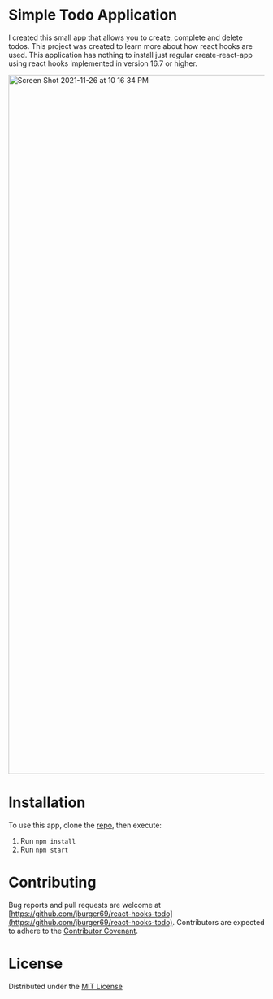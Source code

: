 # Simple Todo Application

I created this small app that allows you to create, complete and delete todos. This project was created to learn more about how react hooks are used. This application has nothing to install just regular create-react-app using react hooks implemented in version  16.7 or higher.

<img width="1375" alt="Screen Shot 2021-11-26 at 10 16 34 PM" src="https://user-images.githubusercontent.com/71084231/143666279-8eb305ac-ac72-40c0-910a-6a7d016ed7f0.png">


# Installation
To use this app, clone the [repo](https://github.com/jburger69/react-hooks-todo), then execute:

1. Run `npm install`
2. Run `npm start`

# Contributing
Bug reports and pull requests are welcome at [https://github.com/jburger69/react-hooks-todo](https://github.com/jburger69/react-hooks-todo). Contributors are expected to adhere to the [Contributor Covenant](https://www.contributor-covenant.org/).

# License
Distributed under the [MIT License](https://opensource.org/licenses/MIT)

